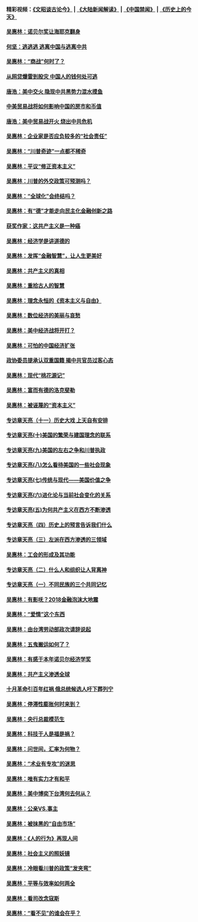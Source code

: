 #### 精彩视频：[《文昭谈古论今》](https://github.com/gfw-breaker/wenzhao) | [《大陆新闻解读》](https://github.com/gfw-breaker/ntdtv-comedy) | [《中国禁闻》](https://github.com/gfw-breaker/ntdtv-news) | [《历史上的今天》](https://github.com/gfw-breaker/today-in-history) 

#### [吴惠林：诺贝尔奖让海耶克翻身](../pages/nsc423/n10890049.md?t=02010330) 

#### [何坚：逃逃逃 逃离中国与逃离中共](../pages/nsc423/n10592891.md?t=02010330) 

#### [吴惠林：“商战”何时了？](../pages/nsc423/n10573558.md?t=02010330) 

#### [从网贷爆雷到股灾 中国人的钱何处可逃](../pages/nsc423/n10572800.md?t=02010330) 

#### [唐浩：美中交火 隐现中共黑势力混水摸鱼](../pages/nsc423/n10544040.md?t=02010330) 

#### [中美贸易战将如何影响中国的房市和币值](../pages/nsc423/n10543697.md?t=02010330) 

#### [唐浩：美中贸易战开火 烧出中共危机](../pages/nsc423/n10540126.md?t=02010330) 

#### [吴惠林：企业家是否应负较多的“社会责任”](../pages/nsc423/n10535022.md?t=02010330) 

#### [吴惠林：“川普奇迹”一点都不稀奇](../pages/nsc423/n10512808.md?t=02010330) 

#### [吴惠林：平议“修正资本主义”](../pages/nsc423/n10495724.md?t=02010330) 

#### [吴惠林：川普的外交政策可预测吗？](../pages/nsc423/n10462387.md?t=02010330) 

#### [吴惠林：“全球化”会终结吗？](../pages/nsc423/n10452838.md?t=02010330) 

#### [吴惠林：有“德”才能走向民主化金融创新之路](../pages/nsc423/n10432292.md?t=02010330) 

#### [获奖作家：这共产主义是一种癌](../pages/nsc423/n10431541.md?t=02010330) 

#### [吴惠林：经济学是讲道德的](../pages/nsc423/n10398014.md?t=02010330) 

#### [吴惠林：发挥“金融智慧”，让人生更美好](../pages/nsc423/n10375019.md?t=02010330) 

#### [吴惠林：共产主义的真相](../pages/nsc423/n10351394.md?t=02010330) 

#### [吴惠林：重拾古人的智慧](../pages/nsc423/n10337691.md?t=02010330) 

#### [吴惠林：理念永恒的《资本主义与自由》](../pages/nsc423/n10316274.md?t=02010330) 

#### [吴惠林：数位经济的美丽与哀愁](../pages/nsc423/n10292946.md?t=02010330) 

#### [吴惠林：美中经济战将开打？](../pages/nsc423/n10258825.md?t=02010330) 

#### [吴惠林：可怕的中国经济扩张](../pages/nsc423/n10219147.md?t=02010330) 

#### [政协委员提承认双重国籍 揭中共官员过客心态](../pages/nsc423/n10208809.md?t=02010330) 

#### [吴惠林：现代“桃花源记”](../pages/nsc423/n10185234.md?t=02010330) 

#### [吴惠林：富而有德的洛克斐勒](../pages/nsc423/n10142264.md?t=02010330) 

#### [吴惠林：被诬蔑的“资本主义”](../pages/nsc423/n10124816.md?t=02010330) 

#### [专访章天亮（十一）历史大戏 上天自有安排](../pages/nsc423/n10094905.md?t=02010330) 

#### [专访章天亮(十)美国的繁荣与建国理念的联系](../pages/nsc423/n10094899.md?t=02010330) 

#### [专访章天亮(九)美国的左右之争和川普执政](../pages/nsc423/n10094889.md?t=02010330) 

#### [专访章天亮(八)怎么看待美国的一些社会现象](../pages/nsc423/n10094857.md?t=02010330) 

#### [专访章天亮(七)传统与现代——美国价值之争](../pages/nsc423/n10093140.md?t=02010330) 

#### [专访章天亮(六)进化论与当前社会变化的关系](../pages/nsc423/n10092036.md?t=02010330) 

#### [专访章天亮(五)为何共产主义在西方不断渗透](../pages/nsc423/n10083620.md?t=02010330) 

#### [专访章天亮（四）历史上的预言告诉我们什么](../pages/nsc423/n10083606.md?t=02010330) 

#### [专访章天亮（三）左派在西方渗透的三领域](../pages/nsc423/n10081115.md?t=02010330) 

#### [吴惠林：工会的形成及其功能](../pages/nsc423/n10080633.md?t=02010330) 

#### [专访章天亮（二）什么人和组织让人背离神](../pages/nsc423/n10076637.md?t=02010330) 

#### [专访章天亮（一）不同民族的三个共同记忆](../pages/nsc423/n10074188.md?t=02010330) 

#### [吴惠林：有影呒？2018金融泡沫大地震](../pages/nsc423/n10040534.md?t=02010330) 

#### [吴惠林：“爱情”这个东西](../pages/nsc423/n10019423.md?t=02010330) 

#### [吴惠林：由台湾劳动部政次请辞说起](../pages/nsc423/n9979679.md?t=02010330) 

#### [吴惠林：五鬼搬运如何了？](../pages/nsc423/n9925338.md?t=02010330) 

#### [吴惠林：有感于本年诺贝尔经济学奖](../pages/nsc423/n9871883.md?t=02010330) 

#### [吴惠林：共产主义渗透全球](../pages/nsc423/n9812748.md?t=02010330) 

#### [十月革命引百年红祸 俄总统候选人吁下葬列宁](../pages/nsc423/n9810182.md?t=02010330) 

#### [吴惠林：停滞性膨胀何时来到？](../pages/nsc423/n9764136.md?t=02010330) 

#### [吴惠林：央行总裁模范生](../pages/nsc423/n9728134.md?t=02010330) 

#### [吴惠林：科技于人是福是祸？](../pages/nsc423/n9672982.md?t=02010330) 

#### [吴惠林：问世间，汇率为何物？](../pages/nsc423/n9621788.md?t=02010330) 

#### [吴惠林：“术业有专攻”的迷思](../pages/nsc423/n9580363.md?t=02010330) 

#### [吴惠林：唯有实力才有和平](../pages/nsc423/n9529599.md?t=02010330) 

#### [吴惠林：美中博奕下台湾何去何从？](../pages/nsc423/n9483598.md?t=02010330) 

#### [吴惠林：公亲VS.事主](../pages/nsc423/n9425637.md?t=02010330) 

#### [吴惠林：被抹黑的“自由市场”](../pages/nsc423/n9351545.md?t=02010330) 

#### [吴惠林：《人的行为》再现人间](../pages/nsc423/n9296339.md?t=02010330) 

#### [吴惠林：社会主义的照妖镜](../pages/nsc423/n9243460.md?t=02010330) 

#### [吴惠林：冷眼看川普的政策“发夹弯”](../pages/nsc423/n9120684.md?t=02010330) 

#### [吴惠林：平等与效率如何两全](../pages/nsc423/n9075430.md?t=02010330) 

#### [吴惠林：看司改念寇斯](../pages/nsc423/n9024915.md?t=02010330) 

#### [吴惠林：“看不见”的谁会在乎？](../pages/nsc423/n8977488.md?t=02010330) 

